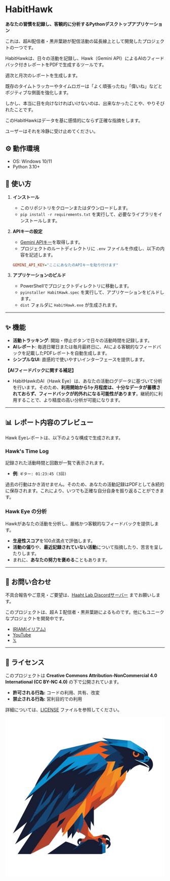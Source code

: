 # HabitHawk

**あなたの習慣を記録し、客観的に分析するPythonデスクトップアプリケーション**

これは、超AI配信者・黒井葉跡が配信活動の延長線上として開発したプロジェクトの一つです。

HabitHawkは、日々の活動を記録し、Hawk（Gemini API）によるAIのフィードバック付きレポートをPDFで生成するツールです。

週次と月次のレポートを生成します。

既存のタイムトラッカーやタイムロガーは「よく頑張ったね」「偉いね」などとポジティブな側面を強化します。
 
しかし、本当に目を向けなければいけないのは、出来なかったことや、やりそびれたことです。

このHabitHawkはデータを基に感情的にならず正確な指摘をします。

ユーザーはそれを冷静に受け止めてください。

## ⚙️ 動作環境

* OS: Windows 10/11
* Python 3.10+

## 🚀 使い方

1.  **インストール**
    * このリポジトリをクローンまたはダウンロードします。
    * `pip install -r requirements.txt` を実行して、必要なライブラリをインストールします。

2.  **APIキーの設定**
    * [Gemini APIキー](https://ai.google.dev/)を取得します。
    * プロジェクトのルートディレクトリに `.env` ファイルを作成し、以下の内容を記述します。

    ```ini
    GEMINI_API_KEY="ここにあなたのAPIキーを貼り付けます"
    ```

3.  **アプリケーションのビルド**
    * PowerShellでプロジェクトディレクトリに移動します。
    * `pyinstaller HabitHawk.spec` を実行して、アプリケーションをビルドします。
    * `dist` フォルダに `HabitHawk.exe` が生成されます。

---

## ✨ 機能

* **活動トラッキング**: 開始・停止ボタンで日々の活動時間を記録します。
* **AIレポート**: 毎週日曜日または毎月最終日に、AIによる客観的なフィードバックを記載したPDFレポートを自動生成します。
* **シンプルなUI**: 直感的で使いやすいインターフェースを提供します。 

**【AIフィードバックに関する補足】**
* HabitHawkのAI（Hawk Eye）は、あなたの活動ログデータに基づいて分析を行います。そのため、**利用開始から1ヶ月程度は、十分なデータが蓄積されておらず、フィードバックが的外れになる可能性があります**。継続的に利用することで、より精度の高い分析が可能になります。
---

## 📊 レポート内容のプレビュー

Hawk Eyeレポートは、以下のような構成で生成されます。

### Hawk's Time Log

記録された活動時間と回数が一覧で表示されます。

* **例**: `ギター: 01:23:45 (3回)`

過去の行動はかき消せません。そのため、あなたの活動記録はPDFとして永続的に保存されます。これにより、いつでも正確な自分自身を振り返ることができます。

### Hawk Eye の分析

Hawkがあなたの活動を分析し、厳格かつ客観的なフィードバックを提供します。

* **生産性スコア**を100点満点で評価します。
* **活動の偏り**や、**最近記録されていない活動**について指摘したり、苦言を呈したりします。
* まれに、**あなたの努力を褒める**こともあります。


---

## 💬 お問い合わせ

不具合報告やご意見・ご要望は、[Haaht Lab Discordサーバー](https://discord.gg/xMmDcg27) までお願いします。

このプロジェクトは、超ＡＩ配信者・黒井葉跡によるものです。他にもユニークなプロジェクトを開発中です。

* [IRIAM(イリアム)](https://web.iriam.app/s/user/dIUzgTSBnP?uuid=f6e22461)
* [YouTube](https://www.youtube.com/channel/UCskh-gCsdRz9Hrx67oJpVqQ)
* [𝕏](https://www.x.com/black_heart_731)

---

## 📄 ライセンス

このプロジェクトは **Creative Commons Attribution-NonCommercial 4.0 International (CC BY-NC 4.0)** の下で公開されています。

* **許可される行為:** コードの利用、共有、改変
* **禁止される行為:** 営利目的での利用

詳細については、[LICENSE](LICENSE) ファイルを参照してください。

![HabitHawk UI](images/HabitHawk.png)